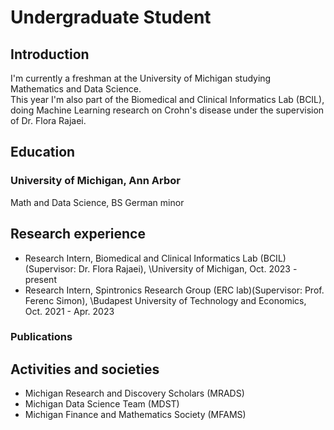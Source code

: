 # Undergraduate Student

## Introduction
I'm currently a freshman at the University of Michigan studying Mathematics and Data Science. \
This year I'm also part of the Biomedical and Clinical Informatics Lab (BCIL), doing Machine Learning research on Crohn's disease under the supervision of Dr. Flora Rajaei.

## Education
### University of Michigan, Ann Arbor
Math and Data Science, BS
German minor

## Research experience
* Research Intern, Biomedical and Clinical Informatics Lab (BCIL)(Supervisor: Dr. Flora Rajaei),
  \University of Michigan, Oct. 2023 - present
* Research Intern, Spintronics Research Group (ERC lab)(Supervisor: Prof. Ferenc Simon),
  \Budapest University of Technology and Economics, Oct. 2021 - Apr. 2023  

### Publications

## Activities and societies
* Michigan Research and Discovery Scholars (MRADS)
* Michigan Data Science Team (MDST)
* Michigan Finance and Mathematics Society (MFAMS)
